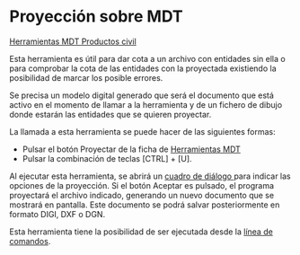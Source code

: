 # Proyección sobre MDT

[Herramientas MDT Productos civil](../fichas-de-herramientas/untitled-249/untitled-261.md)

Esta herramienta es útil para dar cota a un archivo con entidades sin ella o para comprobar la cota de las entidades con la proyectada existiendo la posibilidad de marcar los posible errores.

Se precisa un modelo digital generado que será el documento que está activo en el momento de llamar a la herramienta y de un fichero de dibujo donde estarán las entidades que se quieren proyectar.

La llamada a esta herramienta se puede hacer de las siguientes formas:

* Pulsar el botón Proyectar de la ficha de [Herramientas MDT](../fichas-de-herramientas/untitled-249/)
* Pulsar la combinación de teclas \[CTRL\] + \[U\].

Al ejecutar esta herramienta, se abrirá un [cuadro de diálogo ](../herramientas-mdt/untitled-179.md)para indicar las opciones de la proyección. Si el botón Aceptar es pulsado, el programa proyectará el archivo indicado, generando un nuevo documento que se mostrará en pantalla. Este documento se podrá salvar posteriormente en formato DIGI, DXF o DGN.

Esta herramienta tiene la posibilidad de ser ejecutada desde la [línea de comandos](../untitled-277/untitled-311.md).

